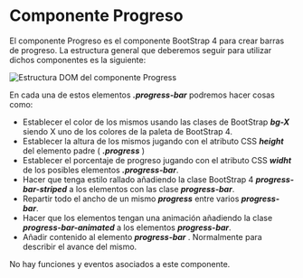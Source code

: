
# Componente Progreso

El componente Progreso es el componente BootStrap 4 para crear barras de progreso. La estructura general que deberemos seguir para utilizar dichos componentes es la siguiente:

![Estructura DOM del componente Progress](progress.png)

En cada una de estos elementos ***.progress-bar*** podremos hacer cosas como:

* Establecer el color de los mismos usando las clases de BootStrap ***bg-X*** siendo X uno de los colores de la paleta de BootStrap 4.
* Establecer la altura de los mismos jugando con el atributo CSS ***height*** del elemento padre ( ***.progress*** )
* Establecer el porcentaje de progreso jugando con el atributo CSS ***widht*** de los posibles elementos ***.progress-bar***.
* Hacer que tenga estilo rallado añadiendo la clase BootStrap 4 ***progress-bar-striped***  a los elementos con las clase ***progress-bar***.
* Repartir todo el ancho de un mismo ***progress*** entre varios ***progress-bar***.
* Hacer que los elementos tengan una animación añadiendo la clase ***progress-bar-animated*** a los elementos ***progress-bar***.
* Añadir contenido al elemento ***progress-bar*** . Normalmente para describir el avance del mismo.


No hay funciones y eventos asociados a este componente.
